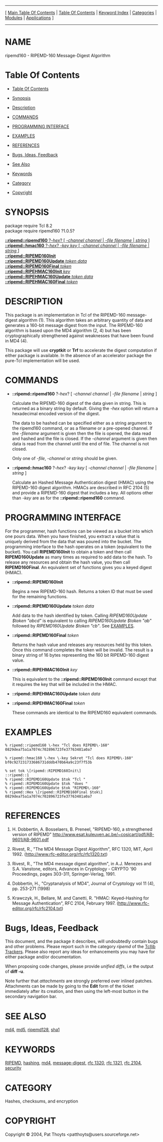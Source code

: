 
[//000000001]: # (ripemd160 \- RIPEMD Message\-Digest Algorithm)
[//000000002]: # (Generated from file 'ripemd160\.man' by tcllib/doctools with format 'markdown')
[//000000003]: # (Copyright &copy; 2004, Pat Thoyts <patthoyts@users\.sourceforge\.net>)
[//000000004]: # (ripemd160\(n\) 1\.0\.5 tcllib "RIPEMD Message\-Digest Algorithm")

<hr> [ <a href="../../../../toc.md">Main Table Of Contents</a> &#124; <a
href="../../../toc.md">Table Of Contents</a> &#124; <a
href="../../../../index.md">Keyword Index</a> &#124; <a
href="../../../../toc0.md">Categories</a> &#124; <a
href="../../../../toc1.md">Modules</a> &#124; <a
href="../../../../toc2.md">Applications</a> ] <hr>

# NAME

ripemd160 \- RIPEMD\-160 Message\-Digest Algorithm

# <a name='toc'></a>Table Of Contents

  - [Table Of Contents](#toc)

  - [Synopsis](#synopsis)

  - [Description](#section1)

  - [COMMANDS](#section2)

  - [PROGRAMMING INTERFACE](#section3)

  - [EXAMPLES](#section4)

  - [REFERENCES](#section5)

  - [Bugs, Ideas, Feedback](#section6)

  - [See Also](#seealso)

  - [Keywords](#keywords)

  - [Category](#category)

  - [Copyright](#copyright)

# <a name='synopsis'></a>SYNOPSIS

package require Tcl 8\.2  
package require ripemd160 ?1\.0\.5?  

[__::ripemd::ripemd160__ ?*\-hex*? \[ *\-channel channel* &#124; *\-file filename* &#124; *string* \]](#1)  
[__::ripemd::hmac160__ ?*\-hex*? *\-key key* \[ *\-channel channel* &#124; *\-file filename* &#124; *string* \]](#2)  
[__::ripemd::RIPEMD160Init__](#3)  
[__::ripemd::RIPEMD160Update__ *token* *data*](#4)  
[__::ripemd::RIPEMD160Final__ *token*](#5)  
[__::ripemd::RIPEHMAC160Init__ *key*](#6)  
[__::ripemd::RIPEHMAC160Update__ *token* *data*](#7)  
[__::ripemd::RIPEHMAC160Final__ *token*](#8)  

# <a name='description'></a>DESCRIPTION

This package is an implementation in Tcl of the RIPEMD\-160 message\-digest
algorithm \(1\)\. This algorithm takes an arbitrary quantity of data and generates
a 160\-bit message digest from the input\. The RIPEMD\-160 algorithm is based upon
the MD4 algorithm \(2, 4\) but has been cryptographically strengthened against
weaknesses that have been found in MD4 \(4\)\.

This package will use __cryptkit__ or __Trf__ to accelerate the digest
computation if either package is available\. In the absence of an accelerator
package the pure\-Tcl implementation will be used\.

# <a name='section2'></a>COMMANDS

  - <a name='1'></a>__::ripemd::ripemd160__ ?*\-hex*? \[ *\-channel channel* &#124; *\-file filename* &#124; *string* \]

    Calculate the RIPEMD\-160 digest of the data given in string\. This is
    returned as a binary string by default\. Giving the *\-hex* option will
    return a hexadecimal encoded version of the digest\.

    The data to be hashed can be specified either as a string argument to the
    ripemd160 command, or as a filename or a pre\-opened channel\. If the
    *\-filename* argument is given then the file is opened, the data read and
    hashed and the file is closed\. If the *\-channel* argument is given then
    data is read from the channel until the end of file\. The channel is not
    closed\.

    Only one of *\-file*, *\-channel* or *string* should be given\.

  - <a name='2'></a>__::ripemd::hmac160__ ?*\-hex*? *\-key key* \[ *\-channel channel* &#124; *\-file filename* &#124; *string* \]

    Calculate an Hashed Message Authentication digest \(HMAC\) using the
    RIPEMD\-160 digest algorithm\. HMACs are described in RFC 2104 \(5\) and provide
    a RIPEMD\-160 digest that includes a key\. All options other than *\-key* are
    as for the __::ripemd::ripemd160__ command\.

# <a name='section3'></a>PROGRAMMING INTERFACE

For the programmer, hash functions can be viewed as a bucket into which one
pours data\. When you have finished, you extract a value that is uniquely derived
from the data that was poured into the bucket\. The programming interface to the
hash operates on a token \(equivalent to the bucket\)\. You call
__RIPEMD160Init__ to obtain a token and then call __RIPEMD160Update__ as
many times as required to add data to the hash\. To release any resources and
obtain the hash value, you then call __RIPEMD160Final__\. An equivalent set
of functions gives you a keyed digest \(HMAC\)\.

  - <a name='3'></a>__::ripemd::RIPEMD160Init__

    Begins a new RIPEMD\-160 hash\. Returns a token ID that must be used for the
    remaining functions\.

  - <a name='4'></a>__::ripemd::RIPEMD160Update__ *token* *data*

    Add data to the hash identified by token\. Calling *RIPEMD160Update $token
    "abcd"* is equivalent to calling *RIPEMD160Update $token "ab"* followed
    by *RIPEMD160Update $token "cb"*\. See [EXAMPLES](#section4)\.

  - <a name='5'></a>__::ripemd::RIPEMD160Final__ *token*

    Returns the hash value and releases any resources held by this token\. Once
    this command completes the token will be invalid\. The result is a binary
    string of 16 bytes representing the 160 bit RIPEMD\-160 digest value\.

  - <a name='6'></a>__::ripemd::RIPEHMAC160Init__ *key*

    This is equivalent to the __::ripemd::RIPEMD160Init__ command except
    that it requires the key that will be included in the HMAC\.

  - <a name='7'></a>__::ripemd::RIPEHMAC160Update__ *token* *data*

  - <a name='8'></a>__::ripemd::RIPEHMAC160Final__ *token*

    These commands are identical to the RIPEMD160 equivalent commands\.

# <a name='section4'></a>EXAMPLES

    % ripemd::ripemd160 \-hex "Tcl does RIPEMD\-160"
    0829dea75a1a7074c702896723fe37763481a0a7

    % ripemd::hmac160 \-hex \-key Sekret "Tcl does RIPEMD\-160"
    bf0c927231733686731dddb470b64a9c23f7f53b

    % set tok \[ripemd::RIPEMD160Init\]
    ::ripemd::1
    % ripemd::RIPEMD160Update $tok "Tcl "
    % ripemd::RIPEMD160Update $tok "does "
    % ripemd::RIPEMD160Update $tok "RIPEMD\-160"
    % ripemd::Hex \[ripemd::RIPEMD160Final $tok\]
    0829dea75a1a7074c702896723fe37763481a0a7

# <a name='section5'></a>REFERENCES

  1. H\. Dobbertin, A\. Bosselaers, B\. Preneel, "RIPEMD\-160, a strengthened
     version of RIPEMD"
     [http://www\.esat\.kuleuven\.ac\.be/~cosicart/pdf/AB\-9601/AB\-9601\.pdf](http://www\.esat\.kuleuven\.ac\.be/~cosicart/pdf/AB\-9601/AB\-9601\.pdf)

  1. Rivest, R\., "The MD4 Message Digest Algorithm", RFC 1320, MIT, April 1992\.
     \([http://www\.rfc\-editor\.org/rfc/rfc1320\.txt](http://www\.rfc\-editor\.org/rfc/rfc1320\.txt)\)

  1. Rivest, R\., "The MD4 message digest algorithm", in A\.J\. Menezes and S\.A\.
     Vanstone, editors, Advances in Cryptology \- CRYPTO '90 Proceedings, pages
     303\-311, Springer\-Verlag, 1991\.

  1. Dobbertin, H\., "Cryptanalysis of MD4", Journal of Cryptology vol 11 \(4\),
     pp\. 253\-271 \(1998\)

  1. Krawczyk, H\., Bellare, M\. and Canetti, R\. "HMAC: Keyed\-Hashing for Message
     Authentication", RFC 2104, February 1997\.
     \([http://www\.rfc\-editor\.org/rfc/rfc2104\.txt](http://www\.rfc\-editor\.org/rfc/rfc2104\.txt)\)

# <a name='section6'></a>Bugs, Ideas, Feedback

This document, and the package it describes, will undoubtedly contain bugs and
other problems\. Please report such in the category *ripemd* of the [Tcllib
Trackers](http://core\.tcl\.tk/tcllib/reportlist)\. Please also report any ideas
for enhancements you may have for either package and/or documentation\.

When proposing code changes, please provide *unified diffs*, i\.e the output of
__diff \-u__\.

Note further that *attachments* are strongly preferred over inlined patches\.
Attachments can be made by going to the __Edit__ form of the ticket
immediately after its creation, and then using the left\-most button in the
secondary navigation bar\.

# <a name='seealso'></a>SEE ALSO

[md4](\.\./md4/md4\.md), [md5](\.\./md5/md5\.md),
[ripemd128](ripemd128\.md), [sha1](\.\./sha1/sha1\.md)

# <a name='keywords'></a>KEYWORDS

[RIPEMD](\.\./\.\./\.\./\.\./index\.md\#ripemd),
[hashing](\.\./\.\./\.\./\.\./index\.md\#hashing),
[md4](\.\./\.\./\.\./\.\./index\.md\#md4),
[message\-digest](\.\./\.\./\.\./\.\./index\.md\#message\_digest), [rfc
1320](\.\./\.\./\.\./\.\./index\.md\#rfc\_1320), [rfc
1321](\.\./\.\./\.\./\.\./index\.md\#rfc\_1321), [rfc
2104](\.\./\.\./\.\./\.\./index\.md\#rfc\_2104),
[security](\.\./\.\./\.\./\.\./index\.md\#security)

# <a name='category'></a>CATEGORY

Hashes, checksums, and encryption

# <a name='copyright'></a>COPYRIGHT

Copyright &copy; 2004, Pat Thoyts <patthoyts@users\.sourceforge\.net>
